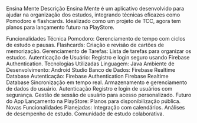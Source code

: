 Ensina Mente
Descrição
Ensina Mente é um aplicativo desenvolvido para ajudar na organização dos estudos, integrando técnicas eficazes como Pomodoro e flashcards. Idealizado como um projeto de TCC, agora tem planos para lançamento futuro na PlayStore.

Funcionalidades
Técnica Pomodoro: Gerenciamento de tempo com ciclos de estudo e pausas.
Flashcards: Criação e revisão de cartões de memorização.
Gerenciamento de Tarefas: Lista de tarefas para organizar os estudos.
Autenticação de Usuário: Registro e login seguro usando Firebase Authentication.
Tecnologias Utilizadas
Linguagem: Java
Ambiente de Desenvolvimento: Android Studio
Banco de Dados: Firebase Realtime Database
Autenticação: Firebase Authentication
Firebase Realtime Database
Sincronização em tempo real.
Armazenamento e gerenciamento de dados do usuário.
Autenticação
Registro e login de usuários com segurança.
Gestão de sessão de usuário para acesso personalizado.
Futuro do App
Lançamento na PlayStore: Planos para disponibilização pública.
Novas Funcionalidades Planejadas:
Integração com calendários.
Análises de desempenho de estudo.
Comunidade de estudo colaborativa.
